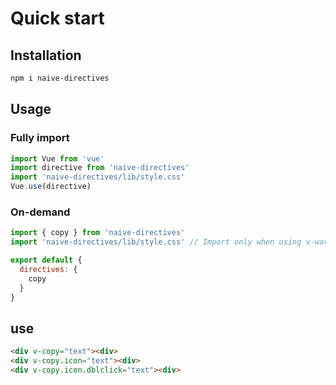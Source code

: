 # Quick start

## Installation

```bash
npm i naive-directives
```

## Usage

### Fully import

```js
import Vue from 'vue'
import directive from 'naive-directives'
import 'naive-directives/lib/style.css'
Vue.use(directive)
```

### On-demand

```js
import { copy } from 'naive-directives'
import 'naive-directives/lib/style.css' // Import only when using v-waves and v-spring

export default {
  directives: {
    copy
  }
}
```

## use
```html
<div v-copy="text"><div>
<div v-copy.icon="text"><div>
<div v-copy.icon.dblclick="text"><div>
```